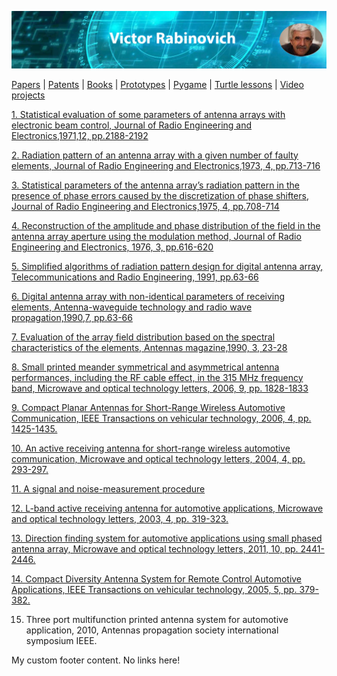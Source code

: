 <link rel="stylesheet" href="style.css">

![Header Image](https://raw.githubusercontent.com/victenna/vrabinovich/main/Images/Header.png)

[Papers](papers.md) | [Patents](patents.md) | [Books](books.md) | [Prototypes](prototypes.md) | [Pygame](pygame.md) | [Turtle lessons](turtle_lessons.md) | [Video projects](video_projects.md)


[1. Statistical evaluation of some parameters of antenna arrays with electronic beam control, Journal of Radio Engineering and Electronics,1971,12, pp.2188-2192](https://github.com/victenna/My-web/blob/main/Papers/1_Statistical%20evaluation%20of%20some%20parameters....pdf)

[2. Radiation pattern of an antenna array with a given number of faulty elements, Journal of Radio Engineering and Electronics,1973, 4, pp.713-716](https://github.com/victenna/My-web/blob/main/Papers/2_Radiation%20pattern%20of%20array%20with%20a%20given%20number%20of%20faulty%20elements.pdf)

[3. Statistical parameters of the antenna array’s radiation pattern in the presence of phase errors caused by the discretization of phase shifters, Journal of Radio Engineering and Electronics,1975, 4, pp.708-714](https://github.com/victenna/My-web/blob/main/Papers/3_Statistical%20parameters%20of%20the%20antenna.pdf)

[4. Reconstruction of the amplitude and phase distribution of the field in the antenna array aperture using the modulation method, Journal of Radio Engineering and Electronics, 1976, 3, pp.616-620](https://github.com/victenna/My-web/blob/main/Papers/4_Reconstruction%20of%20the%20amplitude%20and%20phase%20distribution.pdf)

[5. Simplified algorithms of radiation pattern design for digital antenna array, Telecommunications and Radio Engineering, 1991, pp.63-66](https://github.com/victenna/vrabinovich/blob/main/Papers/5_Simplified%20algorithms%20of%20radiation%20pattern.pdf)

[6. Digital antenna array with non-identical parameters of receiving elements, Аntenna-waveguide technology and radio wave propagation,1990,7, pp.63-66](https://github.com/victenna/vrabinovich/blob/main/Papers/6_Digital%20antenna%20array.pdf)

[7. Evaluation of the array field distribution based on the spectral characteristics of the elements, Antennas magazine,1990, 3, 23-28](https://github.com/victenna/vrabinovich/blob/main/Papers/7_Spectral%20parameters%20of%20the%20array%20elements.pdf)

[8. Small printed meander symmetrical and asymmetrical antenna performances, including the RF cable effect, in the 315 MHz frequency band, Microwave and optical technology letters, 2006, 9, pp. 1828-1833](https://github.com/victenna/vrabinovich/blob/main/Papers/8_Small%20printed%20meander.pdf)

[9. Compact Planar Antennas for Short-Range Wireless Automotive Communication, IEEE Transactions on vehicular technology, 2006, 4, pp. 1425-1435.](https://github.com/victenna/vrabinovich/blob/main/Papers/8_Small%20printed%20meander.pdf)

[10. An active receiving antenna for short-range wireless automotive communication, Microwave and optical technology letters, 2004, 4, pp. 293-297.](https://github.com/victenna/vrabinovich/blob/main/Papers/10_An%20active%20receiving%20antenna.pdf)

[11. A signal and noise-measurement procedure](https://github.com/victenna/vrabinovich/blob/main/Papers/11_signal%20and%20nise%20measurement%20procedure.pdf)

[12. L-band active receiving antenna for automotive applications, Microwave and optical technology letters, 2003, 4, pp. 319-323.](https://github.com/victenna/vrabinovich/blob/main/Papers/12_L-band%20active%20receiving%20antenna.pdf)

[13. Direction finding system for automotive applications using small phased antenna array, Microwave and optical technology letters, 2011, 10, pp. 2441-2446.](https://github.com/victenna/vrabinovich/blob/main/Papers/13_Direction%20finding%20system.pdf)

[14. Compact Diversity Antenna System for Remote Control Automotive Applications, IEEE Transactions on vehicular technology, 2005, 5, pp. 379-382.](https://github.com/victenna/vrabinovich/blob/main/Papers/14_Compact%20diversity%20antenna%20system.pdf)

15. Three port multifunction printed antenna system for automotive application, 2010, Antennas propagation society international symposium IEEE.

<footer>
    <p>My custom footer content. No links here!</p>
</footer>



